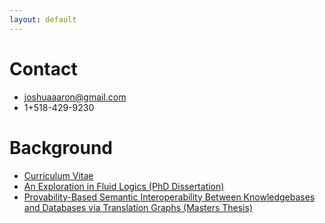 ```yaml
---
layout: default
---
```


# Contact 

- joshuaaaron@gmail.com
- 1+518-429-9230

# Background

- [Curriculum Vitae][1]
- [An Exploration in Fluid Logics (PhD Dissertation)][2]
- [Provability-Based Semantic Interoperability Between Knowledgebases and Databases via Translation Graphs (Masters Thesis)][3]

[3]: https://www.cs.rpi.edu/~tayloj/DOCS/jat.thesis.pdf
[2]: https://www.cs.rpi.edu/~tayloj/DOCS/FluidLogics20141203.pdf
[1]: https://www.cs.rpi.edu/~tayloj/DOCS/VITAE/jat.vitae.html
